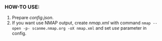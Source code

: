 ### HOW-TO USE:
1. Prepare _config.json_.
2. If you want use NMAP output, create _nmap.xml_ with command `nmap --open -p- scanme.nmap.org -oX nmap.xml` and set _use_ parameter in config.


